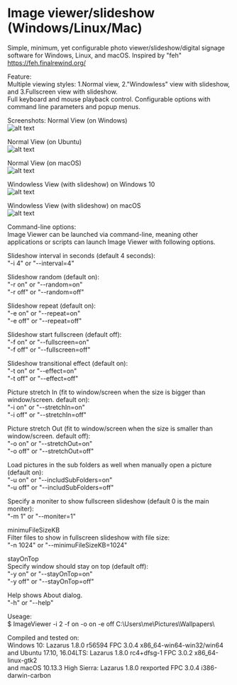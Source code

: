 # Image viewer/slideshow (Windows/Linux/Mac)
Simple, minimum, yet configurable photo viewer/slideshow/digital signage software for Windows, Linux, and macOS. Inspired by "feh" https://feh.finalrewind.org/

Feature:  
Multiple viewing styles: 1.Normal view, 2."Windowless" view with slideshow, and 3.Fullscreen view with slideshow.   
Full keyboard and mouse playback control. 
Configurable options with command line parameters and popup menus.  

Screenshots:
Normal View (on Windows)  
![alt text](https://github.com/torumyax/Image-viewer/blob/master/files/bin/ImageViewerScreenshot1.png?raw=true)

Normal View (on Ubuntu)  
![alt text](https://github.com/torumyax/Image-viewer/blob/master/files/bin/Screenshot%20from%202018-02-20%2021-19-26.jpg?raw=true)

Normal View (on macOS)  
![alt text](https://github.com/torumyax/Image-viewer/blob/master/files/bin/Mac%202018-02-20%2018.34.57.png?raw=true)

Windowless View (with slideshow) on Windows 10  
![alt text](https://github.com/torumyax/Image-viewer/blob/master/files/bin/ImageViewerScreenshot3.png?raw=true)

Windowless View (with slideshow) on macOS  
![alt text](https://github.com/torumyax/Image-viewer/blob/master/files/bin/macOS-inFrameScreenshot-2018-02-20%2023.56.00.png?raw=true)



Command-line options:  
Image Viewer can be launched via command-line, meaning other applications or scripts can launch Image Viewer with following options.  
   
Slideshow interval in seconds (default 4 seconds):  
"-i 4" or "--interval=4"  
  
Slideshow random (default on):  
"-r on" or "--random=on"  
"-r off" or "--random=off"  
  
Slideshow repeat (default on):  
"-e on" or "--repeat=on"  
"-e off" or "--repeat=off"  
  
Slideshow start fullscreen (default off):  
"-f on" or "--fullscreen=on"  
"-f off" or "--fullscreen=off"  
  
Slideshow transitional effect (default on):  
"-t on" or "--effect=on"  
"-t off" or "--effect=off"  
  
Picture stretch In (fit to window/screen when the size is bigger than window/screen. default on):  
"-i on" or "--stretchIn=on"  
"-i off" or "--stretchIn=off"  
  
Picture stretch Out (fit to window/screen when the size is smaller than window/screen. default off):  
"-o on" or "--stretchOut=on"  
"-o off" or "--stretchOut=off"  
  
Load pictures in the sub folders as well when manually open a picture (default on):  
"-u on" or "--includSubFolders=on"  
"-u off" or "--includSubFolders=off"  
  
Specify a moniter to show fullscreen slideshow (default 0 is the main moniter):  
"-m 1" or "--moniter=1"  
  
minimuFileSizeKB  
Filter files to show in fullscreen slideshow with file size:  
"-n 1024" or "--minimuFileSizeKB=1024"  
  
stayOnTop  
Specify window should stay on top (default off):  
"-y on" or "--stayOnTop=on"  
"-y off" or "--stayOnTop=off"  

Help shows About dialog.  
"-h" or "--help"  
  
Useage:    
$ ImageViewer -i 2 -f on -o on -e off C:\Users\me\Pictures\Wallpapers\

 
 
Compiled and tested on:   
Windows 10: Lazarus 1.8.0 r56594 FPC 3.0.4 x86_64-win64-win32/win64  
and Ubuntu 17.10, 16.04LTS: Lazarus 1.8.0 rc4+dfsg-1 FPC 3.0.2 x86_64-linux-gtk2  
and macOS 10.13.3 High Sierra: Lazarus 1.8.0 rexported FPC 3.0.4 i386-darwin-carbon  
